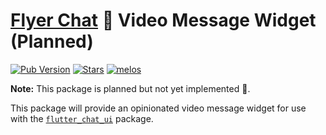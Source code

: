 # [Flyer Chat](https://flyer.chat) 💬 Video Message Widget (Planned)

[![Pub Version](https://img.shields.io/pub/v/flyer_chat_video_message?logo=flutter&color=orange)](https://pub.dev/packages/flyer_chat_video_message) [![Stars](https://img.shields.io/github/stars/flyerhq/flutter_chat_ui?style=flat&color=orange&logo=github)](https://github.com/flyerhq/flutter_chat_ui/stargazers) [![melos](https://img.shields.io/badge/maintained%20with-melos-ffffff.svg?color=orange)](https://github.com/invertase/melos)

**Note:** This package is planned but not yet implemented 🚧.

This package will provide an opinionated video message widget for use with the [`flutter_chat_ui`](https://github.com/flyerhq/flutter_chat_ui/tree/main/packages/flutter_chat_ui) package.
